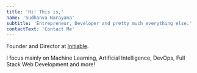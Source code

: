 ```yaml
---
title: 'Hi! This is,'
name: 'Sudhanva Narayana'
subtitle: 'Entrepreneur, Developer and pretty much everything else.'
contactText: 'Contact Me'
---
```


Founder and Director at [Initiable](https://initiable.com).

I focus mainly on Machine Learning, Artificial Intelligence, DevOps, Full Stack Web Development and more!
